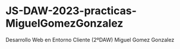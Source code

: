 # JS-DAW-2023-practicas-MiguelGomezGonzalez
Desarrollo Web en Entorno Cliente (2ºDAW)
Miguel Gomez Gonzalez